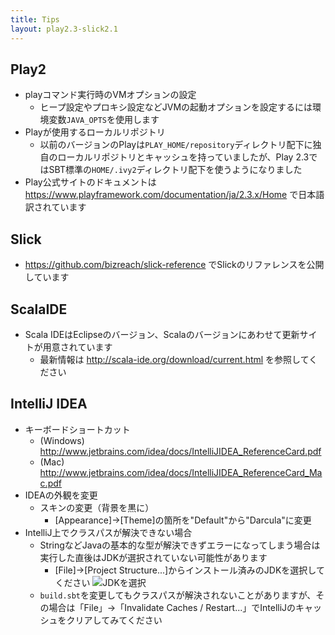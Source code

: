 ```yaml
---
title: Tips
layout: play2.3-slick2.1
---
```


## Play2

* playコマンド実行時のVMオプションの設定
  * ヒープ設定やプロキシ設定などJVMの起動オプションを設定するには環境変数`JAVA_OPTS`を使用します
* Playが使用するローカルリポジトリ
  * 以前のバージョンのPlayは`PLAY_HOME/repository`ディレクトリ配下に独自のローカルリポジトリとキャッシュを持っていましたが、Play 2.3ではSBT標準の`HOME/.ivy2`ディレクトリ配下を使うようになりました
* Play公式サイトのドキュメントは https://www.playframework.com/documentation/ja/2.3.x/Home で日本語訳されています

## Slick

* https://github.com/bizreach/slick-reference でSlickのリファレンスを公開しています

## ScalaIDE

* Scala IDEはEclipseのバージョン、Scalaのバージョンにあわせて更新サイトが用意されています
  * 最新情報は http://scala-ide.org/download/current.html を参照してください

## IntelliJ IDEA

* キーボードショートカット
  * (Windows) http://www.jetbrains.com/idea/docs/IntelliJIDEA_ReferenceCard.pdf
  * (Mac) http://www.jetbrains.com/idea/docs/IntelliJIDEA_ReferenceCard_Mac.pdf
* IDEAの外観を変更
  * スキンの変更（背景を黒に）
    * [Appearance]→[Theme]の箇所を"Default"から"Darcula"に変更
* IntelliJ上でクラスパスが解決できない場合
  * StringなどJavaの基本的な型が解決できずエラーになってしまう場合は実行した直後はJDKが選択されていない可能性があります
    * [File]→[Project Structure...]からインストール済みのJDKを選択してください
![JDKを選択](../images/play2.3-slick2.1/idea_jdk.png)
  * `build.sbt`を変更してもクラスパスが解決されないことがありますが、その場合は「File」→「Invalidate Caches / Restart...」でIntelliJのキャッシュをクリアしてみてください
